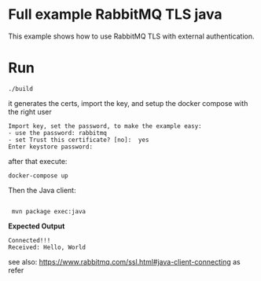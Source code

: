 Full example RabbitMQ TLS java
==
This example shows how to use RabbitMQ TLS with external authentication.

Run
==
```shell script
./build
```
it generates the certs, import the key, and setup the docker compose with the right user

```
Import key, set the password, to make the example easy:
- use the password: rabbitmq
- set Trust this certificate? [no]:  yes
Enter keystore password:  
```

after that execute:
```shell script
docker-compose up
```

Then the Java client:

```shell script

 mvn package exec:java

```

**Expected Output**

```
Connected!!!
Received: Hello, World
```




see also: https://www.rabbitmq.com/ssl.html#java-client-connecting as refer
